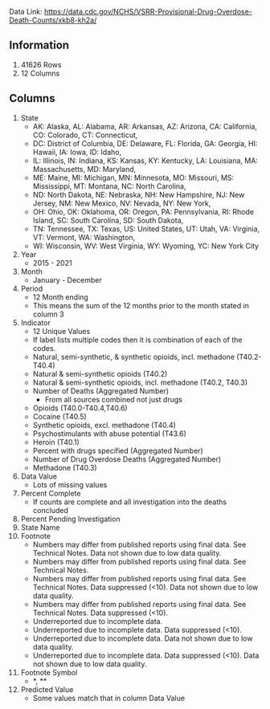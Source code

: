 Data Link: https://data.cdc.gov/NCHS/VSRR-Provisional-Drug-Overdose-Death-Counts/xkb8-kh2a/
## Information
1. 41626 Rows
2. 12 Columns
## Columns
1. State
    - AK: Alaska, AL: Alabama, AR: Arkansas, AZ: Arizona, CA: California, CO: Colorado, CT: Connecticut,
    - DC: District of Columbia, DE: Delaware, FL: Florida, GA: Georgia, HI: Hawaii, IA: Iowa, ID: Idaho,
    - IL: Illinois, IN: Indiana, KS: Kansas, KY: Kentucky, LA: Louisiana, MA: Massachusetts, MD: Maryland,
    - ME: Maine, MI: Michigan, MN: Minnesota, MO: Missouri, MS: Mississippi, MT: Montana, NC: North Carolina,
    - ND: North Dakota, NE: Nebraska, NH: New Hampshire, NJ: New Jersey, NM: New Mexico, NV: Nevada, NY: New York,
    - OH: Ohio, OK: Oklahoma, OR: Oregon, PA: Pennsylvania, RI: Rhode Island, SC: South Carolina, SD: South Dakota,
    - TN: Tennessee, TX: Texas, US: United States, UT: Utah, VA: Virginia, VT: Vermont, WA: Washington, 
    - WI: Wisconsin, WV: West Virginia, WY: Wyoming, YC: New York City
2. Year
    - 2015 - 2021
3. Month
    - January - December
4. Period
    - 12 Month ending
    - This means the sum of the 12 months prior to the month stated in column 3
5. Indicator
    - 12 Unique Values
    - If label lists multiple codes then it is combination of each of the codes.
    - Natural, semi-synthetic, & synthetic opioids, incl. methadone (T40.2-T40.4)
    - Natural & semi-synthetic opioids (T40.2)
    - Natural & semi-synthetic opioids, incl. methadone (T40.2, T40.3)
    - Number of Deaths (Aggregated Number)
      - From all sources combined not just drugs
    - Opioids (T40.0-T40.4,T40.6)
    - Cocaine (T40.5)
    - Synthetic opioids, excl. methadone (T40.4)
    - Psychostimulants with abuse potential (T43.6)
    - Heroin (T40.1)
    - Percent with drugs specified (Aggregated Number)
    - Number of Drug Overdose Deaths (Aggregated Number)
    - Methadone (T40.3)
6. Data Value
    - Lots of missing values
7. Percent Complete
    - If counts are complete and all investigation into the deaths concluded
8. Percent Pending Investigation
9. State Name
10. Footnote
    - Numbers may differ from published reports using final data. See Technical Notes.  Data not shown due to low data quality.
    - Numbers may differ from published reports using final data. See Technical Notes.
    - Numbers may differ from published reports using final data. See Technical Notes.  Data suppressed (<10).  Data not shown due to low data quality.
    - Numbers may differ from published reports using final data. See Technical Notes.  Data suppressed (<10).
    - Underreported due to incomplete data.
    - Underreported due to incomplete data.  Data suppressed (<10).
    - Underreported due to incomplete data.  Data not shown due to low data quality.
    - Underreported due to incomplete data.  Data suppressed (<10).  Data not shown due to low data quality.
11. Footnote Symbol
    - *, **
12. Predicted Value
    - Some values match that in column Data Value
